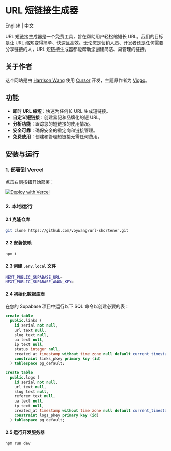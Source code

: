 # URL 短链接生成器

[English](README.md) | [中文](README.zh.md)

URL 短链接生成器是一个免费工具，旨在帮助用户轻松缩短长 URL。我们的目标是让 URL 缩短变得简单、快速且高效。无论您是营销人员、开发者还是任何需要分享链接的人，URL 短链接生成器都能帮助您创建简洁、易管理的链接。

## 关于作者

这个网站是由 [Harrison Wang](https://x.com/voywang) 使用 [Cursor](https://www.cursor.com/) 开发，主题原作者为 [Viggo](https://x.com/decohack)。

## 功能

- **即时 URL 缩短**：快速为任何长 URL 生成短链接。
- **自定义短链接**：创建易记和品牌化的短 URL。
- **分析功能**：跟踪您的短链接的使用情况。
- **安全可靠**：确保安全的重定向和链接管理。
- **免费使用**：创建和管理短链接无需任何费用。

## 安装与运行

### 1. 部署到 Vercel

点击右侧按钮开始部署：

[![Deploy with Vercel](https://vercel.com/button)](https://vercel.com/new/clone?repository-url=https%3A%2F%2Fgithub.com%2FHarrisonWang%2Furl-shortener&env=NEXT_PUBLIC_SUPABASE_URL&env=NEXT_PUBLIC_SUPABASE_KEY&project-name=url-shortener&repository-name=url-shortener)

### 2. 本地运行

#### 2.1 克隆仓库

```bash
git clone https://github.com/voywang/url-shortener.git
```

#### 2.2 安装依赖

```bash
npm i
```

#### 2.3 创建 `.env.local` 文件

```bash
NEXT_PUBLIC_SUPABASE_URL=
NEXT_PUBLIC_SUPABASE_ANON_KEY=
```

#### 2.4 初始化数据库表

在您的 Supabase 项目中运行以下 SQL 命令以创建必要的表：

```sql
create table
  public.links (
    id serial not null,
    url text null,
    slug text null,
    ua text null,
    ip text null,
    status integer null,
    created_at timestamp without time zone null default current_timestamp,
    constraint links_pkey primary key (id)
  ) tablespace pg_default;

create table
  public.logs (
    id serial not null,
    url text null,
    slug text null,
    referer text null,
    ua text null,
    ip text null,
    created_at timestamp without time zone null default current_timestamp,
    constraint logs_pkey primary key (id)
  ) tablespace pg_default;
```

#### 2.5 运行开发服务器

```bash
npm run dev
```

